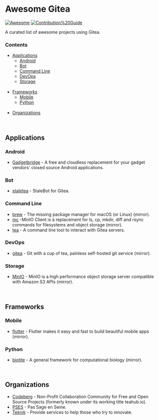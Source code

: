 # Awesome Gitea
[![Awesome](https://awesome.re/badge-flat.svg)](https://awesome.re) 
[![Contribution%20Guide](https://img.shields.io/badge/-Contribution%20Guide-informational?style=flat)](contributing.md)

A curated list of awesome projects using Gitea.

### Contents

- [Applications](#applications)
    - [Android](#android)
    - [Bot](#bot)
    - [Command Line](#command-line)
    - [DevOps](#devops)
    - [Storage](#storage)
<br><br>
- [Frameworks](#frameworks)
    - [Mobile](#mobile)
    - [Python](#python)
<br><br>
- [Organizations](#organizations)

<br>

## Applications

### Android

* [Gadgetbridge](https://codeberg.org/Freeyourgadget/Gadgetbridge) - A free and cloudless replacement for your gadget vendors' closed source Android applications. 

### Bot

* [staletea](https://gitea.com/jonasfranz/staletea) - StaleBot for Gitea.

### Command Line

* [brew](https://gitea.com/Homebrew/brew) - The missing package manager for macOS (or Linux) (mirror).
* [mc](https://gitea.com/minio/mc) -MinIO Client is a replacement for ls, cp, mkdir, diff and rsync commands for filesystems and object storage (mirror).
* [tea](https://gitea.com/gitea/tea) - A command line tool to interact with Gitea servers.


### DevOps

* [gitea](https://gitea.com/gitea/gitea_mirror) - Git with a cup of tea, painless self-hosted git service (mirror).

### Storage

* [MinIO](https://gitea.com/minio/minio) - MinIO is a high performance object storage server compatible with Amazon S3 APIs (mirror).


<br>

## Frameworks

### Mobile

* [flutter](https://gitea.com/flutter/flutter) -  Flutter makes it easy and fast to build beautiful mobile apps (mirror).

### Python

* [biotite](https://codeberg.org/biotite-dev/biotite) - A general framework for computational biology (mirror).


<br>

## Organizations

* [Codeberg](https://codeberg.org/Codeberg) - Non-Profit Collaboration Community for Free and Open Source Projects (formerly known under its working title teahub.io).
* [PSES](https://git.passageenseine.fr/pses) - Pas Sage en Seine.
* [Teknik](https://git.teknik.io/Teknikode) - Provide services to help those who try to innovate.


